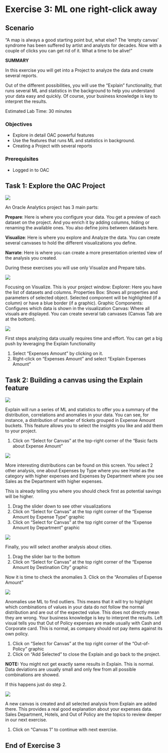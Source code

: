# Exercise 3: ML one right-click away

## Scenario

“A map is always a good starting point but, what else? The ‘empty canvas’ syndrome has been suffered by artist and analysts for decades. Now with a couple of clicks you can get rid of it. What a time to be alive!”

__SUMMARY__

In this exercise you will get into a Project to analyze the data and create several reports.

Out of the different possibilities, you will use the “Explain” functionality, that runs several ML and statistics in the background to help you understand your data easy and quickly. Of course, your business knowledge is key to interpret the results.

Estimated Lab Time: 30 minutes

### Objectives

* Explore in detail OAC powerful features
* Use the features that runs ML and statistics in background.
* Creating a Project with several reports

### Prerequisites
* Logged in to OAC

## **Task 1**: Explore the OAC Project

![](images/1_home_page_project.png " ")

An Oracle Analytics project has 3 main parts:

**Prepare**: Here is where you configure your data. You get a preview of each dataset on the project. And you enrich it by adding columns, hiding or renaming the available ones. You also define joins between datasets here.

**Visualize**: Here is where you explore and Analyze the data.
You can create several canvases to hold the different visualizations you define.

**Narrate**: Here is where you can create a more presentation oriented view of the analysis you created.

During these exercises you will use only Visualize and Prepare tabs.

![](images/2_canvas_properties.png " ")

Focusing on Visualize. This is your project window:
Explorer: Here you have the list of datasets and columns.
Properties Box: Shows all properties and parameters of selected object. Selected component will be highlighted (if a column) or have a blue border (if a graphic).
Graphic Components: Configures which data is shown in the visualization
Canvas: Where all visuals are displayed. You can create several tab canvases (Canvas Tab are at the bottom).

![](images/3_explain_feature.png " ")

First steps analyzing data usually requires time and effort. You can get a big push by leveraging the Explain functionality
1. Select “Expenses Amount” by clicking on it.
2. Right-click on “Expenses Amount” and select “Explain Expenses Amount”

## **Task 2**: Building a canvas using the **Explain** feature

![](images/4_select_for_canvas.png " ")

Explain will run a series of ML and statistics to offer you a summary of the distribution, correlations and anomalies in your data.
You can see, for instance, a distribution of number of tickets grouped in Expense Amount buckets.
This feature allows you to select the insights you like and add them to your project.
1. Click on “Select for Canvas” at the top-right corner of the “Basic facts about Expense Amount”

![](images/5_scroll_select.png " ")

More interesting distributions can be found on this screen.
You select 2 other analysis, one about Expenses by Type where you see Hotel as the category with higher expenses and
Expenses by Department where you see Sales as the Department with higher expenses.

This is already telling you where you should check first as potential savings will be higher.
1. Drag the slider down to see other visualizations
2. Click on “Select for Canvas” at the top right corner of the “Expense Amount by Expense Type” graphic
3. Click on “Select for Canvas” at the top right corner of the “Expense Amount by Department” graphic

![](images/6_anomoly_expense.png " ")

Finally, you will select another analysis about cities.
1. Drag the slider bar to the bottom
2. Click on “Select for Canvas” at the top right corner of the “Expense Amount by Destination City” graphic

Now it is time to check the anomalies
3. Click on the “Anomalies of Expense Amount”

![](images/7_Add_Selected.png " ")

Anomalies use ML to find outliers. This means that it will try to highlight which combinations of values in your data do not follow the normal distribution and are out of the expected value.
This does not directly mean they are wrong. Your business knowledge is key to interpret the results.
Left visual tells you that Out of Policy expenses are made usually with Cash and Corporate card. This is normal, as company should not pay items against its own policy.
1. Click on “Select for Canvas” at the top right corner of the “Out-of-Policy” graphic
2. Click on “Add Selected” to close the Explain and go back to the project.

**NOTE:** You might not get exactly same results in Explain. This is normal. Data deviations are usually small and only few from all possible combinations are showed. 

If this happens just do step 2.

![](images/8_select_canvas.png " ")

A new canvas is created and all selected analysis from Explain are added there.
This provides a real good explanation about your expenses data.
Sales Department, Hotels, and Out of Policy are the topics to review deeper in our next exercise.
1. Click on “Canvas 1” to continue with next exercise.

## End of Exercise 3